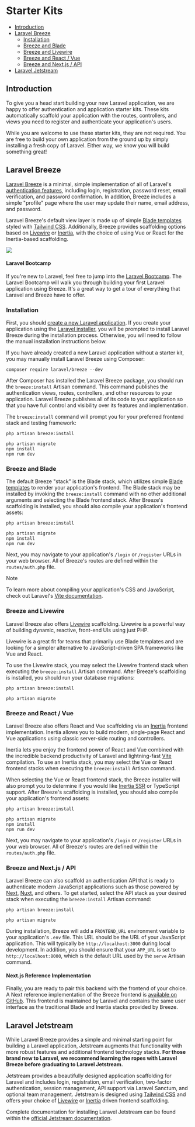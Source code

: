 # Starter Kits

- [Introduction](#introduction)
- [Laravel Breeze](#laravel-breeze)
    - [Installation](#laravel-breeze-installation)
    - [Breeze and Blade](#breeze-and-blade)
    - [Breeze and Livewire](#breeze-and-livewire)
    - [Breeze and React / Vue](#breeze-and-inertia)
    - [Breeze and Next.js / API](#breeze-and-next)
- [Laravel Jetstream](#laravel-jetstream)

<a name="introduction"></a>
## Introduction

To give you a head start building your new Laravel application, we are happy to offer authentication and application starter kits. These kits automatically scaffold your application with the routes, controllers, and views you need to register and authenticate your application's users.

While you are welcome to use these starter kits, they are not required. You are free to build your own application from the ground up by simply installing a fresh copy of Laravel. Either way, we know you will build something great!

<a name="laravel-breeze"></a>
## Laravel Breeze

[Laravel Breeze](https://github.com/laravel/breeze) is a minimal, simple implementation of all of Laravel's [authentication features](authentication.md), including login, registration, password reset, email verification, and password confirmation. In addition, Breeze includes a simple "profile" page where the user may update their name, email address, and password.

Laravel Breeze's default view layer is made up of simple [Blade templates](blade.md) styled with [Tailwind CSS](https://tailwindcss.com). Additionally, Breeze provides scaffolding options based on [Livewire](https://livewire.laravel.com) or [Inertia](https://inertiajs.com), with the choice of using Vue or React for the Inertia-based scaffolding.

<img src="https://laravel.com/img/docs/breeze-register.png">

#### Laravel Bootcamp

If you're new to Laravel, feel free to jump into the [Laravel Bootcamp](https://bootcamp.laravel.com). The Laravel Bootcamp will walk you through building your first Laravel application using Breeze. It's a great way to get a tour of everything that Laravel and Breeze have to offer.

<a name="laravel-breeze-installation"></a>
### Installation

First, you should [create a new Laravel application](installation.md). If you create your application using the [Laravel installer](installation.md#creating-a-laravel-project), you will be prompted to install Laravel Breeze during the installation process. Otherwise, you will need to follow the manual installation instructions below.

If you have already created a new Laravel application without a starter kit, you may manually install Laravel Breeze using Composer:

```shell
composer require laravel/breeze --dev
```

After Composer has installed the Laravel Breeze package, you should run the `breeze:install` Artisan command. This command publishes the authentication views, routes, controllers, and other resources to your application. Laravel Breeze publishes all of its code to your application so that you have full control and visibility over its features and implementation.

The `breeze:install` command will prompt you for your preferred frontend stack and testing framework:

```shell
php artisan breeze:install

php artisan migrate
npm install
npm run dev
```

<a name="breeze-and-blade"></a>
### Breeze and Blade

The default Breeze "stack" is the Blade stack, which utilizes simple [Blade templates](blade.md) to render your application's frontend. The Blade stack may be installed by invoking the `breeze:install` command with no other additional arguments and selecting the Blade frontend stack. After Breeze's scaffolding is installed, you should also compile your application's frontend assets:

```shell
php artisan breeze:install

php artisan migrate
npm install
npm run dev
```

Next, you may navigate to your application's `/login` or `/register` URLs in your web browser. All of Breeze's routes are defined within the `routes/auth.php` file.

> [!NOTE]
> To learn more about compiling your application's CSS and JavaScript, check out Laravel's [Vite documentation](vite.md#running-vite).

<a name="breeze-and-livewire"></a>
### Breeze and Livewire

Laravel Breeze also offers [Livewire](https://livewire.laravel.com) scaffolding. Livewire is a powerful way of building dynamic, reactive, front-end UIs using just PHP.

Livewire is a great fit for teams that primarily use Blade templates and are looking for a simpler alternative to JavaScript-driven SPA frameworks like Vue and React.

To use the Livewire stack, you may select the Livewire frontend stack when executing the `breeze:install` Artisan command. After Breeze's scaffolding is installed, you should run your database migrations:

```shell
php artisan breeze:install

php artisan migrate
```

<a name="breeze-and-inertia"></a>
### Breeze and React / Vue

Laravel Breeze also offers React and Vue scaffolding via an [Inertia](https://inertiajs.com) frontend implementation. Inertia allows you to build modern, single-page React and Vue applications using classic server-side routing and controllers.

Inertia lets you enjoy the frontend power of React and Vue combined with the incredible backend productivity of Laravel and lightning-fast [Vite](https://vitejs.dev) compilation. To use an Inertia stack, you may select the Vue or React frontend stacks when executing the `breeze:install` Artisan command.

When selecting the Vue or React frontend stack, the Breeze installer will also prompt you to determine if you would like [Inertia SSR](https://inertiajs.com/server-side-rendering) or TypeScript support. After Breeze's scaffolding is installed, you should also compile your application's frontend assets:

```shell
php artisan breeze:install

php artisan migrate
npm install
npm run dev
```

Next, you may navigate to your application's `/login` or `/register` URLs in your web browser. All of Breeze's routes are defined within the `routes/auth.php` file.

<a name="breeze-and-next"></a>
### Breeze and Next.js / API

Laravel Breeze can also scaffold an authentication API that is ready to authenticate modern JavaScript applications such as those powered by [Next](https://nextjs.org), [Nuxt](https://nuxt.com), and others. To get started, select the API stack as your desired stack when executing the `breeze:install` Artisan command:

```shell
php artisan breeze:install

php artisan migrate
```

During installation, Breeze will add a `FRONTEND_URL` environment variable to your application's `.env` file. This URL should be the URL of your JavaScript application. This will typically be `http://localhost:3000` during local development. In addition, you should ensure that your `APP_URL` is set to `http://localhost:8000`, which is the default URL used by the `serve` Artisan command.

<a name="next-reference-implementation"></a>
#### Next.js Reference Implementation

Finally, you are ready to pair this backend with the frontend of your choice. A Next reference implementation of the Breeze frontend is [available on GitHub](https://github.com/laravel/breeze-next). This frontend is maintained by Laravel and contains the same user interface as the traditional Blade and Inertia stacks provided by Breeze.

<a name="laravel-jetstream"></a>
## Laravel Jetstream

While Laravel Breeze provides a simple and minimal starting point for building a Laravel application, Jetstream augments that functionality with more robust features and additional frontend technology stacks. **For those brand new to Laravel, we recommend learning the ropes with Laravel Breeze before graduating to Laravel Jetstream.**

Jetstream provides a beautifully designed application scaffolding for Laravel and includes login, registration, email verification, two-factor authentication, session management, API support via Laravel Sanctum, and optional team management. Jetstream is designed using [Tailwind CSS](https://tailwindcss.com) and offers your choice of [Livewire](https://livewire.laravel.com) or [Inertia](https://inertiajs.com) driven frontend scaffolding.

Complete documentation for installing Laravel Jetstream can be found within the [official Jetstream documentation](https://jetstream.laravel.com).
